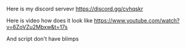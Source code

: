 Here is my discord servevr https://discord.gg/cvhqskr

Here is video how does it look like https://www.youtube.com/watch?v=6ZoVZu2Mbxw&t=17s

And script don't have blimps


